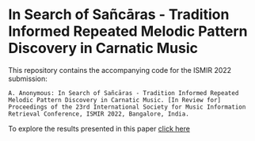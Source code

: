 
# In Search of Sañcāras - Tradition Informed Repeated Melodic Pattern Discovery in Carnatic Music

This repository contains the accompanying code for the ISMIR 2022 submission:

`A. Anonymous: In Search of Sañcāras - Tradition Informed Repeated Melodic Pattern Discovery in Carnatic Music. [In Review for] Proceedings of the 23rd International Society for Music Information Retrieval Conference, ISMIR 2022, Bangalore, India.`

To explore the results presented in this paper [click here](https://colab.research.google.com/drive/115wznvNTr0cdaKN3EBWuCJMz3n-A7P-J?usp=sharing)
